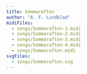 ```yaml
---
title: Sommarafton
author: "A. F. Lindblad"
midiFiles:
  - songs/Sommarafton-1.midi
  - songs/Sommarafton-2.midi
  - songs/Sommarafton-3.midi
  - songs/Sommarafton-4.midi
  - songs/Sommarafton.midi
svgFiles:
  - songs/Sommarafton.svg
---
```

